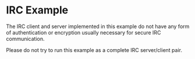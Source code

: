 # IRC Example

The IRC client and server implemented in this example do not have any form
of authentication or encryption usually necessary for secure IRC communication.

Please do not try to run this example as a complete IRC server/client pair.
